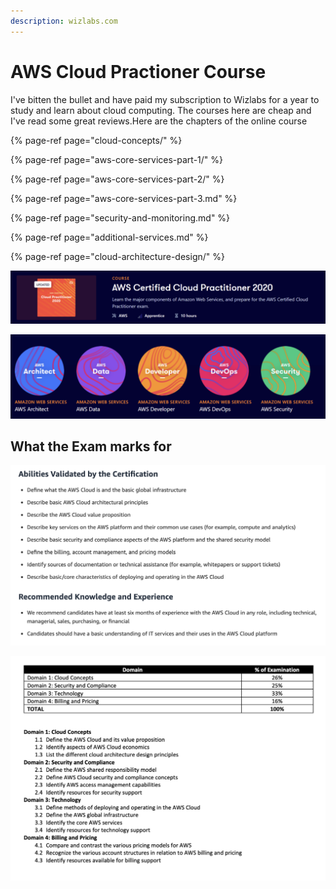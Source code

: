 ```yaml
---
description: wizlabs.com
---
```


# AWS Cloud Practioner Course

I've bitten the bullet and have paid my subscription to Wizlabs for a year to study and learn about cloud computing. The courses here are cheap and I've read some great reviews.Here are the chapters of the online course

{% page-ref page="cloud-concepts/" %}

{% page-ref page="aws-core-services-part-1/" %}

{% page-ref page="aws-core-services-part-2/" %}

{% page-ref page="aws-core-services-part-3.md" %}

{% page-ref page="security-and-monitoring.md" %}

{% page-ref page="additional-services.md" %}

{% page-ref page="cloud-architecture-design/" %}













![](../../.gitbook/assets/image%20%2843%29.png)

![](../../.gitbook/assets/image%20%2842%29.png)

## What the Exam marks for

![](../../.gitbook/assets/screen-shot-2020-12-25-at-3.40.42-pm.png)

![](../../.gitbook/assets/screen-shot-2020-12-25-at-3.41.46-pm.png)

